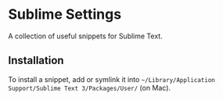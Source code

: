 # Sublime Settings

A collection of useful snippets for Sublime Text.

## Installation

To install a snippet, add or symlink it into `~/Library/Application Support/Sublime Text 3/Packages/User/` (on Mac).
